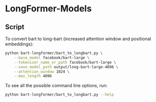 # LongFormer-Models


## Script
To convert bart to long-bart (increased attention window and positional embeddings):

```bash
python bart-longformer/bart_to_longbart.py \
    --base_model facebook/bart-large \
    --tokenizer_name_or_path facebook/bart-large \
    --save_model_path output/long-bart-large-4096 \
    --attention_window 1024 \
    --max_length 4096 
```
To see all the possible command line options, run:

```bash
python bart-longformer/bart_to_longbart.py --help
```

